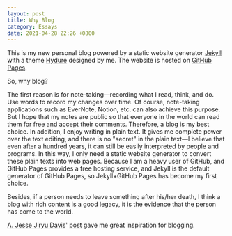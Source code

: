 ```yaml
---
layout: post
title: Why Blog
category: Essays
date: 2021-04-28 22:26 +0800
---
```

This is my new personal blog powered by a static website generator [Jekyll](https://jekyllrb.com/) with a theme [Hydure](https://github.com/zivong/jekyll-theme-hydure) designed by me. The website is hosted on [GitHub Pages](https://pages.github.com/).

So, why blog?

The first reason is for note-taking—recording what I read, think, and do. Use words to record my changes over time. Of course, note-taking applications such as EverNote, Notion, etc. can also achieve this purpose. But I hope that my notes are public so that everyone in the world can read them for free and accept their comments. Therefore, a blog is my best choice. In addition, I enjoy writing in plain text. It gives me complete power over the text editing, and there is no "secret" in the plain text—I believe that even after a hundred years, it can still be easily interpreted by people and programs. In this way, I only need a static website generator to convert these plain texts into web pages. Because I am a heavy user of GitHub, and GitHub Pages provides a free hosting service, and Jekyll is the default generator of GitHub Pages, so Jekyll+GitHub Pages has become my first choice.

Besides, if a person needs to leave something after his/her death, I think a blog with rich content is a good legacy, it is the evidence that the person has come to the world.

[A. Jesse Jiryu Davis](https://emptysqua.re/blog/)' [post](https://emptysqua.re/blog/write-an-excellent-programming-blog/) gave me great inspiration for blogging.
